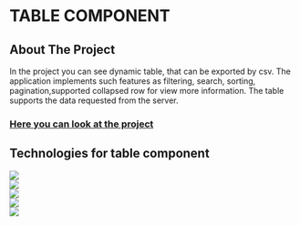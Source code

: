 # TABLE COMPONENT

## About The Project

In the project you can see dynamic table, that can be exported by csv. The application implements such features as filtering, search, sorting, pagination,supported collapsed row for view more information.
The table supports the data requested from the server.

### [Here you can look at the project](https://azimka228.github.io/table-component/)

## Technologies for table component

<img src="https://img.shields.io/badge/React-20232A?style=for-the-badge&logo=react&logoColor=61DAFB" />\
<img src="https://img.shields.io/badge/TypeScript-007ACC?style=for-the-badge&logo=typescript&logoColor=white" />\
<img src="https://img.shields.io/badge/eslint-3A33D1?style=for-the-badge&logo=eslint&logoColor=white" />\
<img src="https://img.shields.io/badge/prettier-1A2C34?style=for-the-badge&logo=prettier&logoColor=F7BA3E" />\
<img src="https://img.shields.io/badge/Material%20UI-007FFF?style=for-the-badge&logo=mui&logoColor=white" />
<img src="">
